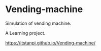# Vending-machine
Simulation of vending machine. 

A Learning project.

https://itstanpi.github.io/Vending-machine/
